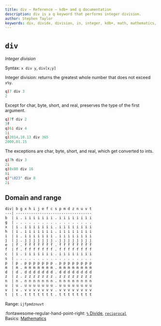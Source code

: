 ```yaml
---
title: div – Reference – kdb+ and q documentation
description: div is a q keyword that performs integer division. 
author: Stephen Taylor
keywords: div, divide, division, in, integer, kdb+, math, mathematics, q
---
```

# `div`




_Integer division_

Syntax: `x div y`, `div[x;y]` 

Integer division: returns the greatest whole number that does not exceed `x%y`.
```q
q)7 div 3
2
```

<!-- FIXME Examples with dictionaries and tables -->
Except for char, byte, short, and real, preserves the type of the first argument.

```q
q)7f div 2
3f
q)6i div 4
1i
q)2014.10.13 div 365
2000.01.15
```

The exceptions are char, byte, short, and real, which get converted to ints.

```q
q)7h div 3
2i
q)0x80 div 16
8i
q)"\023" div 8
2i
```


## Domain and range
```txt
div| b g x h i j e f c s p m d z n u v t
---| -----------------------------------
b  | i . i i i i i i i . i i i i i i i i
g  | . . . . . . . . . . . . . . . . . .
x  | i . i i i i i i i . i i i i i i i i
h  | i . i i i i i i i . i i i i i i i i
i  | i . i i i i i i i . i i i i i i i i
j  | j . j j j j j j j . j j j j j j j j
e  | f . f f f f f f f . f f f f f f f f
f  | f . f f f f f f f . f f f f f f f f
c  | i . i i i i i i i . i i i i i i i i
s  | . . . . . . . . . . . . . . . . . .
p  | p . p p p p p p p . p p p p p p p p
m  | m . m m m m m m m . m m m m m m m m
d  | d . d d d d d d d . d d d d d d d d
z  | z . z z z z z z z . z z z z z z z z
n  | n . n n n n n n n . n n n n n n n n
u  | u . u u u u u u u . u u u u u u u u
v  | v . v v v v v v v . v v v v v v v v
t  | t . t t t t t t t . t t t t t t t t
```

Range: `ijfpmdznuvt`

:fontawesome-regular-hand-point-right: 
[`%` Divide](divide.md), [`reciprocal`](reciprocal.md)  
Basics: [Mathematics](../basics/math.md)


